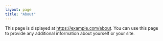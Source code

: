 ```yaml
---
layout: page
title: "About"
---
```


This page is displayed at <https://example.com/about>. You can use this page
to provide any additional information about yourself or your site.
